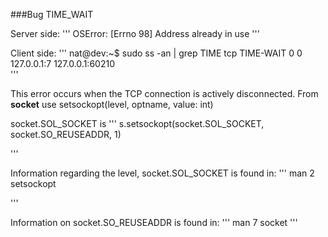 ###Bug TIME_WAIT

Server side:
'''
OSError: [Errno 98] Address already in use
'''

Client side:
'''
nat@dev:~$ sudo ss -an | grep TIME
tcp   TIME-WAIT   0        0                                          127.0.0.1:7                                               127.0.0.1:60210  
'''


This error occurs when the TCP connection is actively disconnected.
From **socket** use setsockopt(level, optname, value: int)

socket.SOL_SOCKET is 
'''
s.setsockopt(socket.SOL_SOCKET, socket.SO_REUSEADDR, 1)

''' 

Information regarding the level, socket.SOL_SOCKET is found in:
'''
man 2 setsockopt 

'''


Information on socket.SO_REUSEADDR is found in:
'''
man 7 socket
'''



